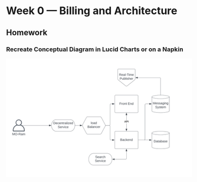 # Week 0 — Billing and Architecture

## Homework

### Recreate Conceptual Diagram in Lucid Charts or on a Napkin

![Conceptual Diagram](assets/Conceptual_Diagram.png)
